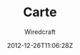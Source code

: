 ---
title: "Carte"
github: https://github.com/Wiredcraft/carte
demo: http://wiredcraft.github.io/carte/
author: Wiredcraft

ssg:
  - Jekyll
cms:
  - No Cms
date: 2012-12-26T11:06:28Z
github_branch: gh-pages
description: "Simple Jekyll-based documentation site for APIs."
---